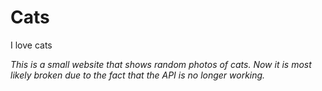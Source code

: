 # Cats
I love cats

*This is a small website that shows random photos of cats. Now it is most likely broken due to the fact that the API is no longer working.*
